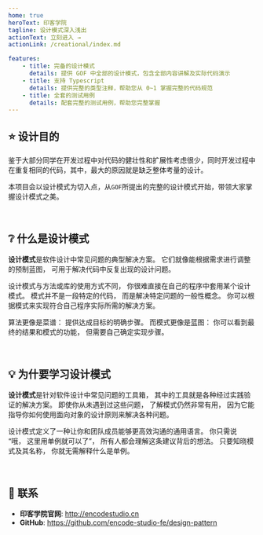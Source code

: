 ```yaml
---
home: true
heroText: 印客学院
tagline: 设计模式深入浅出
actionText: 立刻进入 →
actionLink: /creational/index.md

features:
    - title: 完备的设计模式
      details: 提供 GOF 中全部的设计模式，包含全部内容讲解及实际代码演示
    - title: 支持 Typescript
      details: 提供完整的类型注释，帮助您从 0~1 掌握完整的代码规范
    - title: 全套的测试用例
      details: 配套完整的测试用例，帮助您完整掌握
---
```


## :star: 设计目的

鉴于大部分同学在开发过程中对代码的健壮性和扩展性考虑很少，同时开发过程中在重复相同的代码，其中，最大的原因就是缺乏整体考量的设计。

本项目会以设计模式为切入点，从`GOF`所提出的完整的设计模式开始，带领大家掌握设计模式之美。

</br>

## :grey_question: 什么是设计模式

**设计模式**是软件设计中常见问题的典型解决方案。 它们就像能根据需求进行调整的预制蓝图， 可用于解决代码中反复出现的设计问题。

设计模式与方法或库的使用方式不同， 你很难直接在自己的程序中套用某个设计模式。 模式并不是一段特定的代码， 而是解决特定问题的一般性概念。 你可以根据模式来实现符合自己程序实际所需的解决方案。

算法更像是菜谱： 提供达成目标的明确步骤。 而模式更像是蓝图： 你可以看到最终的结果和模式的功能， 但需要自己确定实现步骤。

</br>

## :bulb: 为什要学习设计模式

**设计模式**是针对软件设计中常见问题的工具箱， 其中的工具就是各种经过实践验证的解决方案。 即使你从未遇到过这些问题， 了解模式仍然非常有用， 因为它能指导你如何使用面向对象的设计原则来解决各种问题。

设计模式定义了一种让你和团队成员能够更高效沟通的通用语言。 你只需说 “哦， 这里用单例就可以了”， 所有人都会理解这条建议背后的想法。 只要知晓模式及其名称， 你就无需解释什么是单例。

</br>

## :email: 联系

-   **印客学院官网**: <http://encodestudio.cn>
-   **GitHub**: <https://github.com/encode-studio-fe/design-pattern>

</br>
